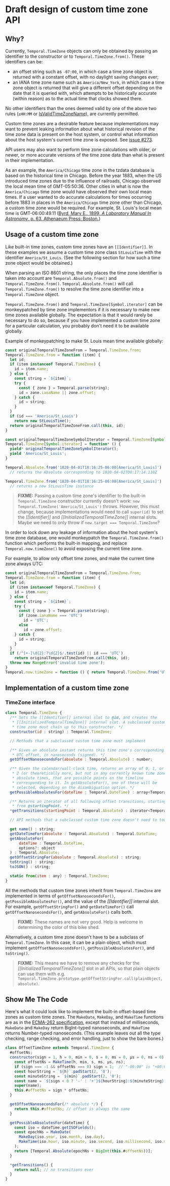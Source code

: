 # Draft design of custom time zone API

## Why?

Currently, `Temporal.TimeZone` objects can only be obtained by passing an identifier to the constructor or to `Temporal.TimeZone.from()`.
These identifiers can be:

- an offset string such as `-07:00`, in which case a time zone object is returned with a constant offset, with no daylight saving changes ever;
- an IANA time zone name such as `America/New_York`, in which case a time zone object is returned that will give a different offset depending on the date that it is queried with, which attempts to be historically accurate (within reason) as to the actual time that clocks showed there.

No other identifiers than the ones deemed valid by one of the above two rules (`±HH:MM` or [IsValidTimeZoneName](https://tc39.es/ecma402/#sec-isvalidtimezonename)), are currently permitted.

Custom time zones are a desirable feature because implementations may want to prevent leaking information about what historical revision of the time zone data is present on the host system, or control what information about the host system's current time zone is exposed.
See [issue #273](https://github.com/tc39/proposal-temporal/issues/273).

API users may also want to perform time zone calculations with older, or newer, or more accurate versions of the time zone data than what is present in their implementation.

As an example, the `America/Chicago` time zone in the tzdata database is based on the historical time in Chicago.
Before the year 1883, when the US introduced time zones due to the influence of railroads, Chicago observed the local mean time of GMT-05:50:36.
Other cities in what is now the `America/Chicago` time zone would have observed their own local mean times.
If a user wanted to do accurate calculations for times occurring before 1883 in places in the `America/Chicago` time zone other than Chicago, a custom time zone would be required.
For example, St. Louis's local mean time is GMT-06:00:49.11 ([Byrd, Mary E., 1899, _A Laboratory Manual In Astronomy_, p. 63. Athenaeum Press: Boston.](https://books.google.ca/books?id=Xfg3AAAAMAAJ&pg=PA63))

## Usage of a custom time zone

Like built-in time zones, custom time zones have an `[[Identifier]]`.
In these examples we assume a custom time zone class `StLouisTime` with the identifier `America/St_Louis`.
(See the following section for how such a time zone object would be obtained.)

When parsing an ISO 8601 string, the only places the time zone identifier is taken into account are `Temporal.Absolute.from()` and `Temporal.TimeZone.from()`.
`Temporal.Absolute.from()` will call `Temporal.TimeZone.from()` to resolve the time zone identifier into a `Temporal.TimeZone` object.

`Temporal.TimeZone.from()` and `Temporal.TimeZone[Symbol.iterator]` can be monkeypatched by time zone implementors if it is necessary to make new time zones available globally.
The expectation is that it would rarely be necessary to do so, because if you have implemented a custom time zone for a particular calculation, you probably don't need it to be available globally.

Example of monkeypatching to make St. Louis mean time available globally:

```javascript
const originalTemporalTimeZoneFrom = Temporal.TimeZone.from;
Temporal.TimeZone.from = function (item) {
  let id;
  if (item instanceof Temporal.TimeZone) {
    id = item.name;
  } else {
    const string = `${item}`;
    try {
      const { zone } = Temporal.parse(string);
      id = zone.ianaName || zone.offset;
    } catch {
      id = string;
    }
  }
  if (id === 'America/St_Louis')
    return new StLouisTime();
  return originalTemporalTimeZoneFrom.call(this, id);
}

const originalTemporalTimeZoneSymbolIterator = Temporal.TimeZone[Symbol.iterator];
Temporal.TimeZone[Symbol.iterator] = function* () {
  yield* originalTemporalTimeZoneSymbolIterator();
  yield 'America/St_Louis';
}

Temporal.Absolute.from('1820-04-01T18:16:25-06:00[America/St_Louis]')
  // returns the Absolute corresponding to 1820-04-02T00:17:14.110Z

Temporal.TimeZone.from('1820-04-01T18:16:25-06:00[America/St_Louis]')
  // returns a new StLouisTime instance
```

> **FIXME:** Passing a custom time zone's identifier to the built-in `Temporal.TimeZone` constructor currently doesn't work: `new Temporal.TimeZone('America/St_Louis')` throws.
> However, this must change, because implementations would need to call `super(id)` to set the _[[Identifier]]_ and _[[InitializedTemporalTimeZone]]_ internal slots.
> Maybe we need to only throw if `new.target === Temporal.TimeZone`?

In order to lock down any leakage of information about the host system's time zone database, one would monkeypatch the `Temporal.TimeZone.from()` function which performs the built-in mapping, and replace `Temporal.now.timeZone()` to avoid exposing the current time zone.

For example, to allow only offset time zones, and make the current time zone always UTC:

```javascript
const originalTemporalTimeZoneFrom = Temporal.TimeZone.from;
Temporal.TimeZone.from = function (item) {
  let id;
  if (item instanceof Temporal.TimeZone) {
    id = item.name;
  } else {
    const string = `${item}`;
    try {
      const { zone } = Temporal.parse(string);
      if (zone.ianaName === 'UTC')
        id = 'UTC';
      else
        id = zone.offset;
    } catch {
      id = string;
    }
  }
  if (/^[+-]\d{2}:?\d{2}$/.test(id) || id === 'UTC')
    return originalTemporalTimeZoneFrom.call(this, id);
  throw new RangeError('invalid time zone');
}
Temporal.now.timeZone = function () { return Temporal.TimeZone.from('UTC'); }
```

## Implementation of a custom time zone

### TimeZone interface

```javascript
class Temporal.TimeZone {
  /** Sets the [[Identifier]] internal slot to @id, and creates the
   * [[InitializedTemporalTimeZone]] internal slot. A subclassed custom
   * time zone must chain up to this constructor. */
  constructor(id : string) : Temporal.TimeZone;

  // Methods that a subclassed custom time zone must implement

  /** Given an absolute instant returns this time zone's corresponding
   * UTC offset, in nanoseconds (signed). */
  getOffsetNanosecondsFor(absolute : Temporal.Absolute) : number;

  /** Given the calendar/wall-clock time, returns an array of 0, 1, or
   * 2 (or theoretically more, but not in any currently known time zone)
   * absolute times, that are possible points on the timeline
   * corresponding to it. In getAbsoluteFor(), one of these will be
   * selected, depending on the disambiguation option. */
  getPossibleAbsolutesFor(dateTime : Temporal.DateTime) : array<Temporal.Absolute>;

  /** Returns an iterator of all following offset transitions, starting
   * from @startingPoint. */
  *getTransitions(startingPoint : Temporal.Absolute) : iterator<Temporal.Absolute>;

  // API methods that a subclassed custom time zone doesn't need to touch

  get name() : string;
  getDateTimeFor(absolute : Temporal.Absolute) : Temporal.DateTime;
  getAbsoluteFor(
      dateTime : Temporal.DateTime,
      options?: object
  ) : Temporal.Absolute;
  getOffsetStringFor(absolute : Temporal.Absolute) : string;
  toString() : string;
  toJSON() : string;

  static from(item : any) : Temporal.TimeZone;
}
```

All the methods that custom time zones inherit from `Temporal.TimeZone` are implemented in terms of `getOffsetNanosecondsFor()`, `getPossibleAbsolutesFor()`, and the value of the _[[Identifier]]_ internal slot.
For example, `getOffsetStringFor()` and `getDateTimeFor()` call `getOffsetNanosecondsFor()`, and `getAbsoluteFor()` calls both.

> **FIXME:** These names are not very good.
> Help is welcome in determining the color of this bike shed.

Alternatively, a custom time zone doesn't have to be a subclass of `Temporal.TimeZone`.
In this case, it can be a plain object, which must implement `getOffsetNanosecondsFor()`, `getPossibleAbsolutesFor()`, and `toString()`.

> **FIXME:** This means we have to remove any checks for the _[[InitializedTemporalTimeZone]]_ slot in all APIs, so that plain objects can use them with e.g. `Temporal.TimeZone.prototype.getOffsetStringFor.call(plainObject, absolute)`.

## Show Me The Code

Here's what it could look like to implement the built-in offset-based time zones as custom time zones.
The `MakeDate`, `MakeDay`, and `MakeTime` functions are as in the [ECMA-262 specification](https://tc39.es/ecma262/#sec-overview-of-date-objects-and-definitions-of-abstract-operations), except that instead of milliseconds, `MakeDate` and `MakeDay` return BigInt-typed nanoseconds, and `MakeTime` returns Number-typed nanoseconds.
(This example leaves out all the type checking, range checking, and error handling, just to show the bare bones.)

```javascript
class OffsetTimeZone extends Temporal.TimeZone {
  #offsetNs;
  constructor(sign = 1, h = 0, min = 0, s = 0, ms = 0, µs = 0, ns = 0) {
    const offsetNs = MakeTime(h, min, s, ms, µs, ns);
    if (sign === -1 && offsetNs === 0) sign = 1;  // "-00:00" is "+00:00"
    const hourString = `${h}`.padStart(2, '0');
    const minuteString = `${min}`.padStart(2, '0');
    const name = `${sign < 0 ? '-' : '+'}${hourString}:${minuteString}`;
    super(name);
    this.#offsetNs = sign * offsetNs;
  }

  getOffsetNanosecondsFor(/* absolute */) {
    return this.#offsetNs; // offset is always the same
  }

  getPossibleAbsolutesFor(dateTime) {
    const iso = dateTime.getISOFields();
    const epochNs = MakeDate(
      MakeDay(iso.year, iso.month, iso.day),
      MakeTime(iso.hour, iso.minute, iso.second, iso.millisecond, iso.microsecond, iso.nanosecond)
    );
    return [Temporal.Absolute(epochNs + BigInt(this.#offsetNs))];
  }

  *getTransitions() {
    return null; // no transitions ever
  }
}
```

